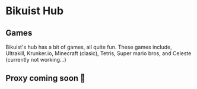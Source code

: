 # Bikuist Hub

## Games
Bikuist's hub has a bit of games, all quite fun.
These games include, Ultrakill, Krunker.io, Minecraft (clasic), Tetris, Super mario bros, and Celeste (currently not working...)

## Proxy coming soon 👀
